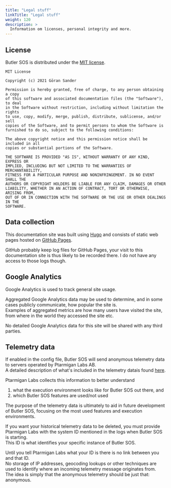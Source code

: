 ```yaml
---
title: "Legal stuff"
linkTitle: "Legal stuff"
weight: 120
description: >
  Information om licenses, personal integrity and more.
---
```


## License

Butler SOS is distributed under the [MIT license](https://en.wikipedia.org/wiki/MIT_License).

```
MIT License

Copyright (c) 2021 Göran Sander

Permission is hereby granted, free of charge, to any person obtaining a copy
of this software and associated documentation files (the "Software"), to deal
in the Software without restriction, including without limitation the rights
to use, copy, modify, merge, publish, distribute, sublicense, and/or sell
copies of the Software, and to permit persons to whom the Software is
furnished to do so, subject to the following conditions:

The above copyright notice and this permission notice shall be included in all
copies or substantial portions of the Software.

THE SOFTWARE IS PROVIDED "AS IS", WITHOUT WARRANTY OF ANY KIND, EXPRESS OR
IMPLIED, INCLUDING BUT NOT LIMITED TO THE WARRANTIES OF MERCHANTABILITY,
FITNESS FOR A PARTICULAR PURPOSE AND NONINFRINGEMENT. IN NO EVENT SHALL THE
AUTHORS OR COPYRIGHT HOLDERS BE LIABLE FOR ANY CLAIM, DAMAGES OR OTHER
LIABILITY, WHETHER IN AN ACTION OF CONTRACT, TORT OR OTHERWISE, ARISING FROM,
OUT OF OR IN CONNECTION WITH THE SOFTWARE OR THE USE OR OTHER DEALINGS IN THE
SOFTWARE.
```

## Data collection

This documentation site was built using [Hugo](https://gohugo.io/) and consists of static web pages hosted on [GitHub Pages](https://pages.github.com/).  

GitHub probably keep log files for GitHub Pages, your visit to this documentation site is thus likely to be recorded there. I do not have any access to those logs though.

## Google Analytics

Google Analytics is used to track general site usage.

Aggregated Google Analytics data may be used to determine, and in some cases publicly communicate, how popular the site is.  
Examples of aggregated metrics are how many users have visited the site, from where in the world they accessed the site etc.  

No detailed Google Analytics data for this site will be shared with any third parties.

## Telemetry data

If enabled in the config file, Butler SOS will send anonymous telemetry data to servers operated by Ptarmigan Labs AB.  
A detailed description of what's included in the telemetry datais found [here](/docs/about/telemetry/).

Ptarmigan Labs collects this information to better understand

1. what the execution environment looks like for Butler SOS out there, and
2. which Butler SOS features are used/not used

The purpose of the telemetry data is ultimately to aid in future development of Butler SOS, focusing on the most used features and execution environments.

If you want your historical telemetry data to be deleted, you must provide Ptarmigan Labs with the system ID mentioned in the logs when Butler SOS is starting.  
This ID is what identifies your specific instance of Butler SOS.  

Until you tell Ptarmigan Labs what your ID is there is no link between you and that ID.  
No storage of IP addresses, geocoding lookups or other techniques are used to identify where an incoming telemetry message originates from.  
The idea is simply that the anonymous telemetry should be just that: anonymous.
